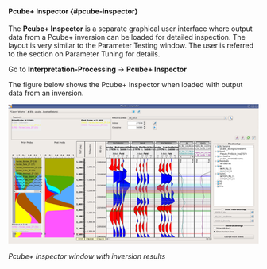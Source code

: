 #### Pcube+ Inspector {#pcube-inspector}

The **Pcube+ Inspector** is a separate graphical user interface where output data from a Pcube+ inversion can be loaded for detailed inspection. The layout is very similar to the Parameter Testing window. The user is referred to the section on Parameter Tuning for details.

Go to **Interpretation-Processing** → **Pcube+ Inspector**

The figure below shows the Pcube+ Inspector when loaded with output data from an inversion.

![](/assets/096_Interpretation.png)

_Pcube+ Inspector window with inversion results_

